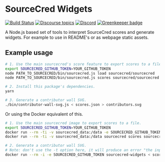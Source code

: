 # SourceCred Widgets

[![Build Status](https://circleci.com/gh/sourcecred/widgets.svg?style=svg)](https://circleci.com/gh/sourcecred/widgets)
[![Discourse topics](https://img.shields.io/discourse/https/discourse.sourcecred.io/topics.svg)](https://discourse.sourcecred.io)
[![Discord](https://img.shields.io/discord/453243919774253079.svg)](https://discord.gg/tsBTgc9)
[![Greenkeeper badge](https://badges.greenkeeper.io/sourcecred/widgets.svg)](https://greenkeeper.io/)

A Node.js based set of tools to interpret SourceCred scores and generate widgets.
For example to use in README's or as webpage static assets.

## Example usage

```sh
# 1. Use the main sourcecred's score feature to export scores to a file.
export SOURCECRED_GITHUB_TOKEN=YOUR_GITHUB_TOKEN
node PATH_TO_SOURCECRED/bin/sourcecred.js load sourcecred/sourcecred
node PATH_TO_SOURCECRED/bin/sourcecred.js scores sourcecred/sourcecred > scores.json

# 2. Install this package's dependencies.
yarn

# 3. Generate a contributor wall SVG.
./bin/contributor-wall-svg.js < scores.json > contributors.svg
```

Or using the Docker equivalent of this.

```sh
# 1. Use the main sourcecred image to export scores to a file.
export SOURCECRED_GITHUB_TOKEN=YOUR_GITHUB_TOKEN
docker run --rm -ti -v sourcecred_data:/data -e SOURCECRED_GITHUB_TOKEN sourcecred load sourcecred/sourcecred
docker run --rm -ti -v sourcecred_data:/data sourcecred scores sourcecred/sourcecred > scores.json

# 2. Generate a contributor wall SVG.
# Note: don't use the -t option here, it will produce an error "the input device is not a TTY".
docker run --rm -i -e SOURCECRED_GITHUB_TOKEN sourcecred-widgets < scores.json > contributors.svg
```
